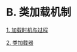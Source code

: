 # B. 类加载机制

[1. 加载时机与过程](<1. 加载时机与过程/1. 加载时机与过程.md> "1. 加载时机与过程")

[2. 类加载器](<2. 类加载器/2. 类加载器.md> "2. 类加载器")
